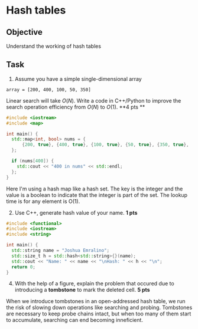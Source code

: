 # Hash tables

## Objective
Understand the working of hash tables

## Task
1. Assume you have a simple single-dimensional array

```array = [200, 400, 100, 50, 350]```

Linear search will take $O(N)$. Write a code in C++/Python to improve the search operation efficiency from $O(N)$ to $O(1)$. **4 pts **

```cpp
#include <iostream>
#include <map>

int main() {
  std::map<int, bool> nums = {
      {200, true}, {400, true}, {100, true}, {50, true}, {350, true},
  };

  if (nums[400]) {
    std::cout << "400 in nums" << std::endl;
  };
}
```

Here I'm using a hash map like a hash set.  The key is the integer and the value is a boolean to indicate that the integer is part of the set.  The lookup time is for any element is O(1).

2. Use C++, generate hash value of your name. **1 pts**

```cpp
#include <functional>
#include <iostream>
#include <string>

int main() {
  std::string name = "Joshua Emralino";
  std::size_t h = std::hash<std::string>{}(name);
  std::cout << "Name: " << name << "\nHash: " << h << "\n";
  return 0;
}
```

4. With the help of a figure, explain the problem that occured due to introducing a __tombstone__ to mark the deleted cell. **5 pts**

When we introduce tombstones in an open-addressed hash table, we run the risk of slowing down operations like searching and probing.  Tombstones are necessary to keep probe chains intact, but when too many of them start to accumulate, searching can end becoming inneficient.
